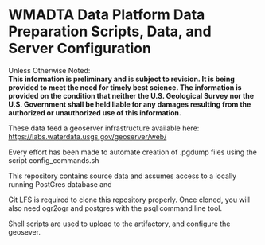 # WMADTA Data Platform Data Preparation Scripts, Data, and Server Configuration

Unless Otherwise Noted:  
**This information is preliminary and is subject to revision. It is being provided to meet 
the need for timely best science. The information is provided on the condition that neither 
the U.S. Geological Survey nor the U.S. Government shall be held liable for any damages resulting 
from the authorized or unauthorized use of this information.**

These data feed a geoserver infrastructure available here: https://labs.waterdata.usgs.gov/geoserver/web/

Every effort has been made to automate creation of .pgdump files using the script config_commands.sh  

This repository contains source data and assumes access to a locally running PostGres database and 

Git LFS is required to clone this repository properly. Once cloned, you will also need ogr2ogr and
postgres with the psql command line tool.

Shell scripts are used to upload to the artifactory, and configure the geosever.